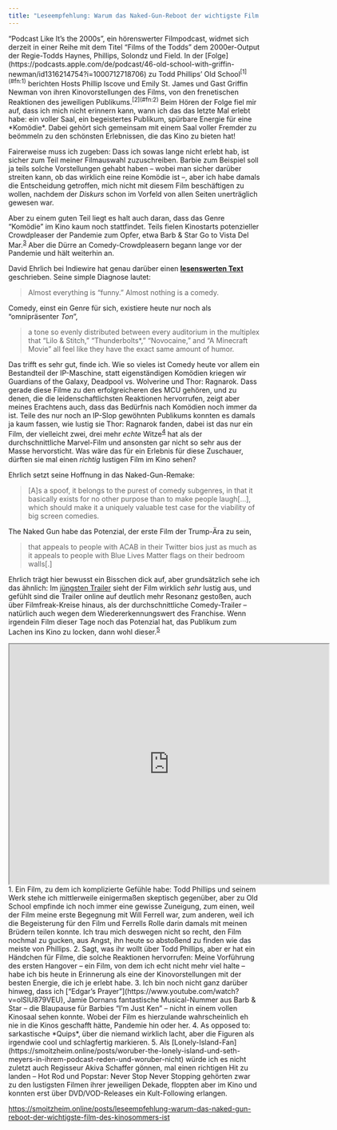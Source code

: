```yaml
---
title: "Leseempfehlung: Warum das Naked-Gun-Reboot der wichtigste Film des Kinosommers ist"
---
```


<div class="trix-content">“Podcast Like It’s the 2000s”, ein hörenswerter Filmpodcast, widmet sich derzeit in einer Reihe mit dem Titel “Films of the Todds” dem 2000er-Output der Regie-Todds Haynes, Phillips, Solondz und Field. In der [Folge](https://podcasts.apple.com/de/podcast/46-old-school-with-griffin-newman/id1316214754?i=1000712718706) zu Todd Phillips’ Old School<sup id="fnref:1">[1](#fn:1)</sup> berichten Hosts Phillip Iscove und Emily St. James und Gast Griffin Newman von ihren Kinovorstellungen des Films, von den frenetischen Reaktionen des jeweiligen Publikums.<sup id="fnref:2">[2](#fn:2)</sup> Beim Hören der Folge fiel mir auf, dass ich mich nicht erinnern kann, wann ich das das letzte Mal erlebt habe: ein voller Saal, ein begeistertes Publikum, spürbare Energie für eine *Komödie*. Dabei gehört sich gemeinsam mit einem Saal voller Fremder zu beömmeln zu den schönsten Erlebnissen, die das Kino zu bieten hat!

Fairerweise muss ich zugeben: Dass ich sowas lange nicht erlebt hab, ist sicher zum Teil meiner Filmauswahl zuzuschreiben. Barbie zum Beispiel soll ja teils solche Vorstellungen gehabt haben – wobei man sicher darüber streiten kann, ob das wirklich eine reine Komödie ist –, aber ich habe damals die Entscheidung getroffen, mich nicht mit diesem Film beschäftigen zu wollen, nachdem der *Diskurs* schon im Vorfeld von allen Seiten unerträglich gewesen war.

Aber zu einem guten Teil liegt es halt auch daran, dass das Genre “Komödie” im Kino kaum noch stattfindet. Teils fielen Kinostarts potenzieller Crowdpleaser der Pandemie zum Opfer, etwa Barb &amp; Star Go to Vista Del Mar.<sup id="fnref:3">[3](#fn:3)</sup> Aber die Dürre an Comedy-Crowdpleasern begann lange vor der Pandemie und hält weiterhin an.

David Ehrlich bei Indiewire hat genau darüber einen  [**lesenswerten Text**](https://www.indiewire.com/features/commentary/the-naked-gun-most-important-movie-of-the-summer-1235136672/) geschrieben. Seine simple Diagnose lautet:

> Almost everything is “funny.” Almost nothing is a comedy.

Comedy, einst ein Genre für sich, existiere heute nur noch als “omnipräsenter *Ton*”,

> a tone so evenly distributed between every auditorium in the multiplex that “Lilo &amp; Stitch,” “Thunderbolts\*,” “Novocaine,” and “A Minecraft Movie” all feel like they have the exact same amount of humor.

Das trifft es sehr gut, finde ich. Wie so vieles ist Comedy heute vor allem ein Bestandteil der IP-Maschine, statt eigenständigen Komödien kriegen wir Guardians of the Galaxy, Deadpool vs. Wolverine und Thor: Ragnarok. Dass gerade diese Filme zu den erfolgreicheren des MCU gehören, und zu denen, die die leidenschaftlichsten Reaktionen hervorrufen, zeigt aber meines Erachtens auch, dass das Bedürfnis nach Komödien noch immer da ist. Teile des nur noch an IP-Slop gewöhnten Publikums konnten es damals ja kaum fassen, wie lustig sie Thor: Ragnarok fanden, dabei ist das nur ein Film, der vielleicht zwei, drei mehr *echte* Witze<sup id="fnref:4">[4](#fn:4)</sup> hat als der durchschnittliche Marvel-Film und ansonsten gar nicht so sehr aus der Masse hervorsticht. Was wäre das für ein Erlebnis für diese Zuschauer, dürften sie mal einen *richtig* lustigen Film im Kino sehen?

Ehrlich setzt seine Hoffnung in das Naked-Gun-Remake:

> \[A\]s a spoof, it belongs to the purest of comedy subgenres, in that it basically exists for no other purpose than to make people laugh\[…\], which should make it a uniquely valuable test case for the viability of big screen comedies.

The Naked Gun habe das Potenzial, der erste Film der Trump-Ära zu sein,

> that appeals to people with ACAB in their Twitter bios just as much as it appeals to people with Blue Lives Matter flags on their bedroom walls\[.\]

Ehrlich trägt hier bewusst ein Bisschen dick auf, aber grundsätzlich sehe ich das ähnlich: Im [jüngsten Trailer](https://www.youtube.com/watch?v=uLguU7WLreA&t=149s) sieht der Film wirklich *sehr* lustig aus, und gefühlt sind die Trailer online auf deutlich mehr Resonanz gestoßen, auch über Filmfreak-Kreise hinaus, als der durchschnittliche Comedy-Trailer – natürlich auch wegen dem Wiedererkennungswert des Franchise. Wenn irgendein Film dieser Tage noch das Potenzial hat, das Publikum zum Lachen ins Kino zu locken, dann wohl dieser.<sup id="fnref:5">[5](#fn:5)</sup>

<div><iframe allowfullscreen="true" autoplay="false" disablekbcontrols="false" enableiframeapi="false" endtime="0" height="480" ivloadpolicy="0" loop="false" modestbranding="false" origin="" playlist="" src="https://www.youtube.com/embed/uLguU7WLreA?start=149&rel=1" width="640"></iframe></div>1. Ein Film, zu dem ich komplizierte Gefühle habe: Todd Phillips und seinem Werk stehe ich mittlerweile einigermaßen skeptisch gegenüber, aber zu Old School empfinde ich noch immer eine gewisse Zuneigung, zum einen, weil der Film meine erste Begegnung mit Will Ferrell war, zum anderen, weil ich die Begeisterung für den Film und Ferrells Rolle darin damals mit meinen Brüdern teilen konnte. Ich trau mich deswegen nicht so recht, den Film nochmal zu gucken, aus Angst, ihn heute so abstoßend zu finden wie das meiste von Phillips.
2. Sagt, was ihr wollt über Todd Phillips, aber er hat ein Händchen für Filme, die solche Reaktionen hervorrufen: Meine Vorführung des ersten Hangover – ein Film, von dem ich echt nicht mehr viel halte – habe ich bis heute in Erinnerung als eine der Kinovorstellungen mit der besten Energie, die ich je erlebt habe.
3. Ich bin noch nicht ganz darüber hinweg, dass ich [“Edgar’s Prayer”](https://www.youtube.com/watch?v=olSlU879VEU), Jamie Dornans fantastische Musical-Nummer aus Barb &amp; Star – die Blaupause für Barbies “I’m Just Ken” – nicht in einem vollen Kinosaal sehen konnte. Wobei der Film es hierzulande wahrscheinlich eh nie in die Kinos geschafft hätte, Pandemie hin oder her.
4. As opposed to: sarkastische *Quips*, über die niemand wirklich lacht, aber die Figuren als irgendwie cool und schlagfertig markieren.
5. Als [Lonely-Island-Fan](https://smoitzheim.online/posts/woruber-the-lonely-island-und-seth-meyers-in-ihrem-podcast-reden-und-woruber-nicht) würde ich es nicht zuletzt auch Regisseur Akiva Schaffer gönnen, mal einen richtigen Hit zu landen – Hot Rod und Popstar: Never Stop Never Stopping gehörten zwar zu den lustigsten Filmen ihrer jeweiligen Dekade, floppten aber im Kino und konnten erst über DVD/VOD-Releases ein Kult-Following erlangen.

</div>

https://smoitzheim.online/posts/leseempfehlung-warum-das-naked-gun-reboot-der-wichtigste-film-des-kinosommers-ist